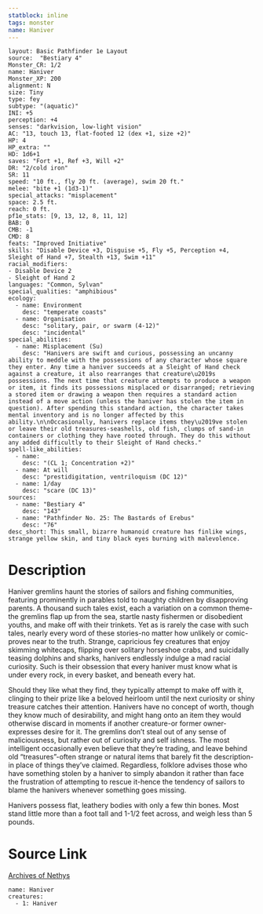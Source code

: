 ```yaml
---
statblock: inline
tags: monster
name: Haniver
---
```

```statblock
layout: Basic Pathfinder 1e Layout
source:  "Bestiary 4"
Monster_CR: 1/2
name: Haniver
Monster_XP: 200
alignment: N
size: Tiny
type: fey
subtype: "(aquatic)"
INI: +5
perception: +4
senses: "darkvision, low-light vision"
AC: "13, touch 13, flat-footed 12 (dex +1, size +2)"
HP: 4
HP_extra: ""
HD: 1d6+1
saves: "Fort +1, Ref +3, Will +2"
DR: "2/cold iron"
SR: 11
speed: "10 ft., fly 20 ft. (average), swim 20 ft."
melee: "bite +1 (1d3-1)"
special_attacks: "misplacement"
space: 2.5 ft.
reach: 0 ft.
pf1e_stats: [9, 13, 12, 8, 11, 12]
BAB: 0
CMB: -1
CMD: 8
feats: "Improved Initiative"
skills: "Disable Device +3, Disguise +5, Fly +5, Perception +4, Sleight of Hand +7, Stealth +13, Swim +11"
racial_modifiers:
- Disable Device 2
- Sleight of Hand 2
languages: "Common, Sylvan"
special_qualities: "amphibious"
ecology:
  - name: Environment
    desc: "temperate coasts"
  - name: Organisation
    desc: "solitary, pair, or swarm (4-12)"
    desc: "incidental"
special_abilities:
  - name: Misplacement (Su)
    desc: "Hanivers are swift and curious, possessing an uncanny ability to meddle with the possessions of any character whose square they enter. Any time a haniver succeeds at a Sleight of Hand check against a creature, it also rearranges that creature\u2019s possessions. The next time that creature attempts to produce a weapon or item, it finds its possessions misplaced or disarranged; retrieving a stored item or drawing a weapon then requires a standard action instead of a move action (unless the haniver has stolen the item in question). After spending this standard action, the character takes mental inventory and is no longer affected by this ability.\n\nOccasionally, hanivers replace items they\u2019ve stolen or leave their old treasures-seashells, old fish, clumps of sand-in containers or clothing they have rooted through. They do this without any added difficultly to their Sleight of Hand checks."
spell-like_abilities:
  - name:
    desc: "(CL 1; Concentration +2)"
  - name: At will
    desc: "prestidigitation, ventriloquism (DC 12)"
  - name: 1/day
    desc: "scare (DC 13)"
sources:
  - name: "Bestiary 4"
    desc: "143"
  - name: "Pathfinder No. 25: The Bastards of Erebus"
    desc: "76"
desc_short: This small, bizarre humanoid creature has finlike wings, strange yellow skin, and tiny black eyes burning with malevolence.
```
# Description
Haniver gremlins haunt the stories of sailors and fishing communities, featuring prominently in parables told to naughty children by disapproving parents. A thousand such tales exist, each a variation on a common theme-the gremlins flap up from the sea, startle nasty fishermen or disobedient youths, and make off with their trinkets. Yet as is rarely the case with such tales, nearly every word of these stories-no matter how unlikely or comic- proves near to the truth. Strange, capricious fey creatures that enjoy skimming whitecaps, flipping over solitary horseshoe crabs, and suicidally teasing dolphins and sharks, hanivers endlessly indulge a mad racial curiosity. Such is their obsession that every haniver must know what is under every rock, in every basket, and beneath every hat.

Should they like what they find, they typically attempt to make off with it, clinging to their prize like a beloved heirloom until the next curiosity or shiny treasure catches their attention. Hanivers have no concept of worth, though they know much of desirability, and might hang onto an item they would otherwise discard in moments if another creature-or former owner-expresses desire for it. The gremlins don’t steal out of any sense of maliciousness, but rather out of curiosity and self ishness. The most intelligent occasionally even believe that they’re trading, and leave behind old “treasures”-often strange or natural items that barely fit the description-in place of things they’ve claimed. Regardless, folklore advises those who have something stolen by a haniver to simply abandon it rather than face the frustration of attempting to rescue it-hence the tendency of sailors to blame the hanivers whenever something goes missing.

Hanivers possess flat, leathery bodies with only a few thin bones. Most stand little more than a foot tall and 1-1/2 feet across, and weigh less than 5 pounds.
# Source Link
[Archives of Nethys](https://aonprd.com/MonsterDisplay.aspx?ItemName=Haniver)
```encounter-table
name: Haniver
creatures:
  - 1: Haniver
```
